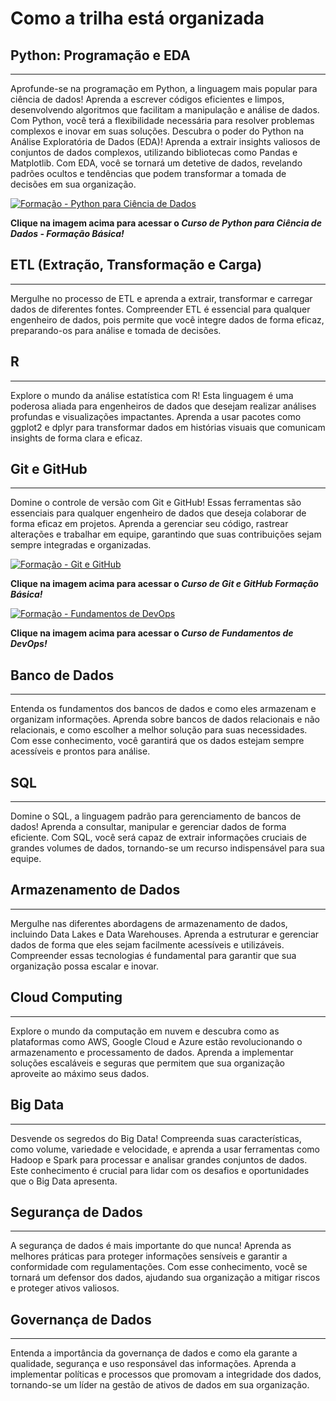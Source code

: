 # **Como a trilha está organizada**

## **Python: Programação e EDA**
---
Aprofunde-se na programação em Python, a linguagem mais popular para ciência de dados! Aprenda a escrever códigos eficientes e limpos, desenvolvendo algoritmos que facilitam a manipulação e análise de dados. Com Python, você terá a flexibilidade necessária para resolver problemas complexos e inovar em suas soluções.
Descubra o poder do Python na Análise Exploratória de Dados (EDA)! Aprenda a extrair insights valiosos de conjuntos de dados complexos, utilizando bibliotecas como Pandas e Matplotlib. Com EDA, você se tornará um detetive de dados, revelando padrões ocultos e tendências que podem transformar a tomada de decisões em sua organização.

[![Formação - Python para Ciência de Dados](https://github.com/steniasantos/trilha-de-dados/raw/production/docs/home/Python.PNG)](https://www.linkedin.com/learning/python-para-ciencia-de-dados-formacao-basica)

**Clique na imagem acima para acessar o *Curso de Python para Ciência de Dados - Formação Básica!***

## **ETL (Extração, Transformação e Carga)**
---
Mergulhe no processo de ETL e aprenda a extrair, transformar e carregar dados de diferentes fontes. Compreender ETL é essencial para qualquer engenheiro de dados, pois permite que você integre dados de forma eficaz, preparando-os para análise e tomada de decisões.

## **R**
---
Explore o mundo da análise estatística com R! Esta linguagem é uma poderosa aliada para engenheiros de dados que desejam realizar análises profundas e visualizações impactantes. Aprenda a usar pacotes como ggplot2 e dplyr para transformar dados em histórias visuais que comunicam insights de forma clara e eficaz.

## **Git e GitHub**
---
Domine o controle de versão com Git e GitHub! Essas ferramentas são essenciais para qualquer engenheiro de dados que deseja colaborar de forma eficaz em projetos. Aprenda a gerenciar seu código, rastrear alterações e trabalhar em equipe, garantindo que suas contribuições sejam sempre integradas e organizadas.

[![Formação - Git e GitHub](https://github.com/steniasantos/trilha-de-dados/raw/production/docs/home/Git.PNG)](https://www.linkedin.com/learning/git-e-github-formacao-basica)

**Clique na imagem acima para acessar o *Curso de Git e GitHub Formação Básica!***

[![Formação - Fundamentos de DevOps](https://github.com/steniasantos/trilha-de-dados/raw/production/docs/home/DevOps2.PNG)](https://www.linkedin.com/learning/fundamentos-de-devops)

**Clique na imagem acima para acessar o *Curso de Fundamentos de DevOps!***

## **Banco de Dados**
---
Entenda os fundamentos dos bancos de dados e como eles armazenam e organizam informações. Aprenda sobre bancos de dados relacionais e não relacionais, e como escolher a melhor solução para suas necessidades. Com esse conhecimento, você garantirá que os dados estejam sempre acessíveis e prontos para análise.

## **SQL**
---
Domine o SQL, a linguagem padrão para gerenciamento de bancos de dados! Aprenda a consultar, manipular e gerenciar dados de forma eficiente. Com SQL, você será capaz de extrair informações cruciais de grandes volumes de dados, tornando-se um recurso indispensável para sua equipe.

## **Armazenamento de Dados**
---
Mergulhe nas diferentes abordagens de armazenamento de dados, incluindo Data Lakes e Data Warehouses. Aprenda a estruturar e gerenciar dados de forma que eles sejam facilmente acessíveis e utilizáveis. Compreender essas tecnologias é fundamental para garantir que sua organização possa escalar e inovar.

## **Cloud Computing**
---
Explore o mundo da computação em nuvem e descubra como as plataformas como AWS, Google Cloud e Azure estão revolucionando o armazenamento e processamento de dados. Aprenda a implementar soluções escaláveis e seguras que permitem que sua organização aproveite ao máximo seus dados.

## **Big Data**
---
Desvende os segredos do Big Data! Compreenda suas características, como volume, variedade e velocidade, e aprenda a usar ferramentas como Hadoop e Spark para processar e analisar grandes conjuntos de dados. Este conhecimento é crucial para lidar com os desafios e oportunidades que o Big Data apresenta.

## **Segurança de Dados**
---
A segurança de dados é mais importante do que nunca! Aprenda as melhores práticas para proteger informações sensíveis e garantir a conformidade com regulamentações. Com esse conhecimento, você se tornará um defensor dos dados, ajudando sua organização a mitigar riscos e proteger ativos valiosos.

## **Governança de Dados**
---
Entenda a importância da governança de dados e como ela garante a qualidade, segurança e uso responsável das informações. Aprenda a implementar políticas e processos que promovam a integridade dos dados, tornando-se um líder na gestão de ativos de dados em sua organização.
